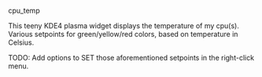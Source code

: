 cpu\_temp

This teeny KDE4 plasma widget displays the temperature of my cpu(s).  Various
setpoints for green/yellow/red colors, based on temperature in Celsius.

TODO: Add options to SET those aforementioned setpoints in the right-click menu.

